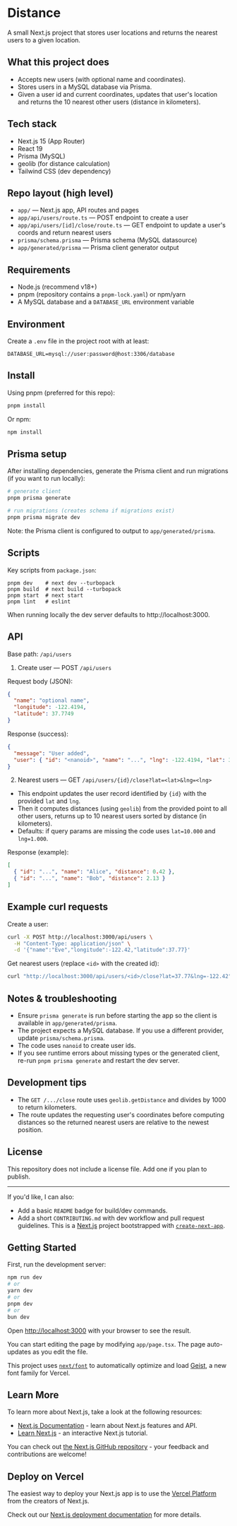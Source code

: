 # Distance

A small Next.js project that stores user locations and returns the nearest users to a given location.

## What this project does

- Accepts new users (with optional name and coordinates).
- Stores users in a MySQL database via Prisma.
- Given a user id and current coordinates, updates that user's location and returns the 10 nearest other users (distance in kilometers).

## Tech stack

- Next.js 15 (App Router)
- React 19
- Prisma (MySQL)
- geolib (for distance calculation)
- Tailwind CSS (dev dependency)

## Repo layout (high level)

- `app/` — Next.js app, API routes and pages
- `app/api/users/route.ts` — POST endpoint to create a user
- `app/api/users/[id]/close/route.ts` — GET endpoint to update a user's coords and return nearest users
- `prisma/schema.prisma` — Prisma schema (MySQL datasource)
- `app/generated/prisma` — Prisma client generator output

## Requirements

- Node.js (recommend v18+)
- pnpm (repository contains a `pnpm-lock.yaml`) or npm/yarn
- A MySQL database and a `DATABASE_URL` environment variable

## Environment

Create a `.env` file in the project root with at least:

```
DATABASE_URL=mysql://user:password@host:3306/database
```

## Install

Using pnpm (preferred for this repo):

```bash
pnpm install
```

Or npm:

```bash
npm install
```

## Prisma setup

After installing dependencies, generate the Prisma client and run migrations (if you want to run locally):

```bash
# generate client
pnpm prisma generate

# run migrations (creates schema if migrations exist)
pnpm prisma migrate dev
```

Note: the Prisma client is configured to output to `app/generated/prisma`.

## Scripts

Key scripts from `package.json`:

```
pnpm dev    # next dev --turbopack
pnpm build  # next build --turbopack
pnpm start  # next start
pnpm lint   # eslint
```

When running locally the dev server defaults to http://localhost:3000.

## API

Base path: `/api/users`

1) Create user — POST `/api/users`

Request body (JSON):

```json
{
  "name": "optional name",
  "longitude": -122.4194,
  "latitude": 37.7749
}
```

Response (success):

```json
{
  "message": "User added",
  "user": { "id": "<nanoid>", "name": "...", "lng": -122.4194, "lat": 37.7749 }
}
```

2) Nearest users — GET `/api/users/{id}/close?lat=<lat>&lng=<lng>`

- This endpoint updates the user record identified by `{id}` with the provided `lat` and `lng`.
- Then it computes distances (using `geolib`) from the provided point to all other users, returns up to 10 nearest users sorted by distance (in kilometers).
- Defaults: if query params are missing the code uses `lat=10.000` and `lng=1.000`.

Response (example):

```json
[
  { "id": "...", "name": "Alice", "distance": 0.42 },
  { "id": "...", "name": "Bob", "distance": 2.13 }
]
```

## Example curl requests

Create a user:

```bash
curl -X POST http://localhost:3000/api/users \
  -H "Content-Type: application/json" \
  -d '{"name":"Eve","longitude":-122.42,"latitude":37.77}'
```

Get nearest users (replace `<id>` with the created id):

```bash
curl "http://localhost:3000/api/users/<id>/close?lat=37.77&lng=-122.42"
```

## Notes & troubleshooting

- Ensure `prisma generate` is run before starting the app so the client is available in `app/generated/prisma`.
- The project expects a MySQL database. If you use a different provider, update `prisma/schema.prisma`.
- The code uses `nanoid` to create user ids.
- If you see runtime errors about missing types or the generated client, re-run `pnpm prisma generate` and restart the dev server.

## Development tips

- The `GET /.../close` route uses `geolib.getDistance` and divides by 1000 to return kilometers.
- The route updates the requesting user's coordinates before computing distances so the returned nearest users are relative to the newest position.

## License

This repository does not include a license file. Add one if you plan to publish.

---

If you'd like, I can also:

- Add a basic `README` badge for build/dev commands.
- Add a short `CONTRIBUTING.md` with dev workflow and pull request guidelines.
This is a [Next.js](https://nextjs.org) project bootstrapped with [`create-next-app`](https://nextjs.org/docs/app/api-reference/cli/create-next-app).

## Getting Started

First, run the development server:

```bash
npm run dev
# or
yarn dev
# or
pnpm dev
# or
bun dev
```

Open [http://localhost:3000](http://localhost:3000) with your browser to see the result.

You can start editing the page by modifying `app/page.tsx`. The page auto-updates as you edit the file.

This project uses [`next/font`](https://nextjs.org/docs/app/building-your-application/optimizing/fonts) to automatically optimize and load [Geist](https://vercel.com/font), a new font family for Vercel.

## Learn More

To learn more about Next.js, take a look at the following resources:

- [Next.js Documentation](https://nextjs.org/docs) - learn about Next.js features and API.
- [Learn Next.js](https://nextjs.org/learn) - an interactive Next.js tutorial.

You can check out [the Next.js GitHub repository](https://github.com/vercel/next.js) - your feedback and contributions are welcome!

## Deploy on Vercel

The easiest way to deploy your Next.js app is to use the [Vercel Platform](https://vercel.com/new?utm_medium=default-template&filter=next.js&utm_source=create-next-app&utm_campaign=create-next-app-readme) from the creators of Next.js.

Check out our [Next.js deployment documentation](https://nextjs.org/docs/app/building-your-application/deploying) for more details.
